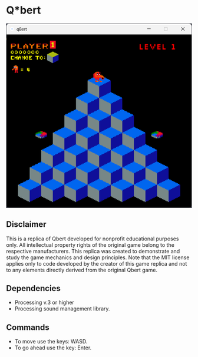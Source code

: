 # Q*bert
![Screenshot of the Game](./assets/screenshot.png)

## Disclaimer
This is a replica of Qbert developed for nonprofit educational purposes only. All intellectual property rights of the original game belong to the respective manufacturers. This replica was created to demonstrate and study the game mechanics and design principles. Note that the MIT license applies only to code developed by the creator of this game replica and not to any elements directly derived from the original Qbert game.

## Dependencies
- Processing v.3 or higher
- Processing sound management library.

## Commands
- To move use the keys: WASD.
- To go ahead use the key: Enter.
